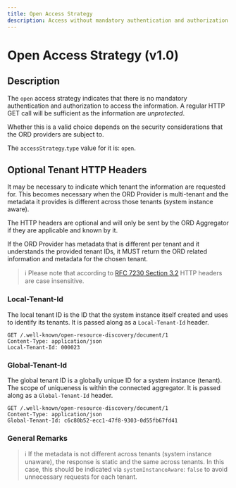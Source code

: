 ```yaml
---
title: Open Access Strategy
description: Access without mandatory authentication and authorization.
---
```


# Open Access Strategy (v1.0)

## Description

The `open` access strategy indicates that there is no mandatory authentication and authorization to access the information. A regular HTTP GET call will be sufficient as the information are *unprotected*.

Whether this is a valid choice depends on the security considerations that the ORD providers are subject to.

The `accessStrategy`.`type` value for it is: `open`.

## Optional Tenant HTTP Headers

It may be necessary to indicate which tenant the information are requested for.
This becomes necessary when the ORD Provider is multi-tenant and the metadata it provides is different across those tenants (system instance aware).

The HTTP headers are optional and will only be sent by the ORD Aggregator if they are applicable and known by it.

If the ORD Provider has metadata that is different per tenant and it understands the provided tenant IDs, it MUST return the ORD related information and metadata for the chosen tenant.

> ℹ Please note that according to [RFC 7230 Section 3.2](https://www.rfc-editor.org/rfc/rfc7230#section-3.2) HTTP headers are case insensitive.

### Local-Tenant-Id

The local tenant ID is the ID that the system instance itself created and uses to identify its tenants.
It is passed along as a `Local-Tenant-Id` header.

```http
GET /.well-known/open-resource-discovery/document/1
Content-Type: application/json
Local-Tenant-Id: 000023
```

### Global-Tenant-Id

The global tenant ID is a globally unique ID for a system instance (tenant). The scope of uniqueness is within the connected aggregator.
It is passed along as a `Global-Tenant-Id` header.

```http
GET /.well-known/open-resource-discovery/document/1
Content-Type: application/json
Global-Tenant-Id: c6c80b52-ecc1-47f8-9303-0d55fb67fd41
```

### General Remarks

> ℹ If the metadata is not different across tenants (system instance unaware), the response is static and the same across tenants.
> In this case, this should be indicated via `systemInstanceAware`: `false` to avoid unnecessary requests for each tenant.
